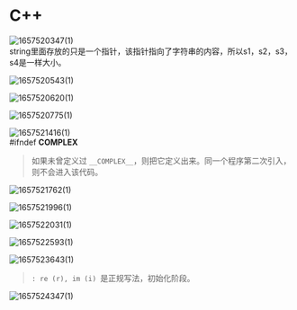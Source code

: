# C++
![1657520347(1)](https://user-images.githubusercontent.com/63440757/178200756-a3003567-0f2b-4e27-a459-6410ae2037ae.png)  
string里面存放的只是一个指针，该指针指向了字符串的内容，所以s1，s2，s3，s4是一样大小。

![1657520543(1)](https://user-images.githubusercontent.com/63440757/178201278-37476984-e59f-4588-a555-23214961831c.png)

![1657520620(1)](https://user-images.githubusercontent.com/63440757/178201443-94d0b979-24b5-4630-9f4b-c1c4de3c9e1a.png)

![1657520775(1)](https://user-images.githubusercontent.com/63440757/178201754-bdba27a4-6696-4686-97f7-585c8e984ada.png)

![1657521416(1)](https://user-images.githubusercontent.com/63440757/178203285-3e4b5620-cd71-463b-a6c8-414bdb83de10.png)  
#ifndef __COMPLEX__
> 如果未曾定义过 `__COMPLEX__`，则把它定义出来。同一个程序第二次引入，则不会进入该代码。

![1657521762(1)](https://user-images.githubusercontent.com/63440757/178204144-008c1605-2108-4c4d-9691-e3e02967b109.png)

![1657521996(1)](https://user-images.githubusercontent.com/63440757/178204727-e054ef62-c752-47a5-8a0b-9c876d354c23.png)

![1657522031(1)](https://user-images.githubusercontent.com/63440757/178204816-a6d222bf-1eb8-4187-bba0-73fa58752492.png)

![1657522593(1)](https://user-images.githubusercontent.com/63440757/178206291-bdbc0350-312f-418c-8acb-6c3cf5d358c6.png)

![1657523643(1)](https://user-images.githubusercontent.com/63440757/178208872-1c381eda-cede-45cd-99bc-0d7b809ef9dc.png)
> `: re (r), im (i) `是正规写法，初始化阶段。

![1657524347(1)](https://user-images.githubusercontent.com/63440757/178210710-f34a3faa-ed7b-4161-af4b-b685762f4145.png)
